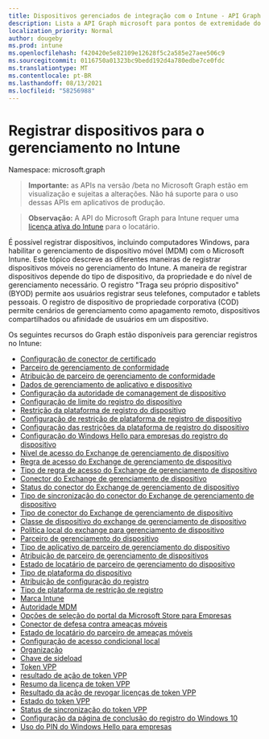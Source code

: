 ```yaml
---
title: Dispositivos gerenciados de integração com o Intune - API Graph Microsoft
description: Lista a API Graph microsoft para pontos de extremidade do Intune (REST) usada para a integração (configurar e inicializar) dispositivos para uma organização de locatários.
localization_priority: Normal
author: dougeby
ms.prod: intune
ms.openlocfilehash: f420420e5e82109e12628f5c2a585e27aee506c9
ms.sourcegitcommit: 0116750a01323bc9bedd192d4a780edbe7ce0fdc
ms.translationtype: MT
ms.contentlocale: pt-BR
ms.lasthandoff: 08/13/2021
ms.locfileid: "58256988"
---
```

# <a name="enroll-devices-for-management-in-intune"></a>Registrar dispositivos para o gerenciamento no Intune

Namespace: microsoft.graph

> **Importante:** as APIs na versão /beta no Microsoft Graph estão em visualização e sujeitas a alterações. Não há suporte para o uso dessas APIs em aplicativos de produção.

> **Observação:** A API do Microsoft Graph para Intune requer uma [licença ativa do Intune](https://go.microsoft.com/fwlink/?linkid=839381) para o locatário.

É possível registrar dispositivos, incluindo computadores Windows, para habilitar o gerenciamento de dispositivo móvel (MDM) com o Microsoft Intune. Este tópico descreve as diferentes maneiras de registrar dispositivos móveis no gerenciamento do Intune. A maneira de registrar dispositivos depende do tipo de dispositivo, da propriedade e do nível de gerenciamento necessário. O registro "Traga seu próprio dispositivo" (BYOD) permite aos usuários registrar seus telefones, computador e tablets pessoais. O registro de dispositivo de propriedade corporativa (COD) permite cenários de gerenciamento como apagamento remoto, dispositivos compartilhados ou afinidade de usuários em um dispositivo.

Os seguintes recursos do Graph estão disponíveis para gerenciar registros no Intune:

- [Configuração de conector de certificado](intune-onboarding-certificateconnectorsetting.md)
- [Parceiro de gerenciamento de conformidade](intune-onboarding-compliancemanagementpartner.md)
- [Atribuição de parceiro de gerenciamento de conformidade](intune-onboarding-compliancemanagementpartnerassignment.md)
- [Dados de gerenciamento de aplicativo e dispositivo](intune-onboarding-deviceandappmanagementdata.md)
- [Configuração da autoridade de comanagement de dispositivo](intune-onboarding-devicecomanagementauthorityconfiguration.md)
- [Configuração de limite do registro do dispositivo](intune-onboarding-deviceenrollmentlimitconfiguration.md)
- [Restrição da plataforma de registro do dispositivo](intune-onboarding-deviceenrollmentplatformrestriction.md)
- [Configuração de restrição de plataforma de registro de dispositivo](intune-onboarding-deviceenrollmentplatformrestrictionconfiguration.md)
- [Configuração das restrições da plataforma de registro do dispositivo](intune-onboarding-deviceenrollmentplatformrestrictionsconfiguration.md)
- [Configuração do Windows Hello para empresas do registro do dispositivo](intune-onboarding-deviceenrollmentwindowshelloforbusinessconfiguration.md)
- [Nível de acesso do Exchange de gerenciamento de dispositivo](intune-onboarding-devicemanagementexchangeaccesslevel.md)
- [Regra de acesso do Exchange de gerenciamento de dispositivo](intune-onboarding-devicemanagementexchangeaccessrule.md)
- [Tipo de regra de acesso do Exchange de gerenciamento de dispositivo](intune-onboarding-devicemanagementexchangeaccessruletype.md)
- [Conector do Exchange de gerenciamento de dispositivo](intune-onboarding-devicemanagementexchangeconnector.md)
- [Status do conector do Exchange de gerenciamento de dispositivo](intune-onboarding-devicemanagementexchangeconnectorstatus.md)
- [Tipo de sincronização do conector do Exchange de gerenciamento de dispositivo](intune-onboarding-devicemanagementexchangeconnectorsynctype.md)
- [Tipo de conector do Exchange de gerenciamento de dispositivo](intune-onboarding-devicemanagementexchangeconnectortype.md)
- [Classe de dispositivo do exchange de gerenciamento de dispositivo](intune-onboarding-devicemanagementexchangedeviceclass.md)
- [Política local do exchange para gerenciamento de dispositivo](intune-onboarding-devicemanagementexchangeonpremisespolicy.md)
- [Parceiro de gerenciamento do dispositivo](intune-onboarding-devicemanagementpartner.md)
- [Tipo de aplicativo de parceiro de gerenciamento do dispositivo](intune-onboarding-devicemanagementpartnerapptype.md)
- [Atribuição de parceiro de gerenciamento de dispositivos](intune-onboarding-devicemanagementpartnerassignment.md)
- [Estado de locatário de parceiro de gerenciamento do dispositivo](intune-onboarding-devicemanagementpartnertenantstate.md)
- [Tipo de plataforma do dispositivo](intune-onboarding-deviceplatformtype.md)
- [Atribuição de configuração do registro](intune-onboarding-enrollmentconfigurationassignment.md)
- [Tipo de plataforma de restrição de registro](intune-onboarding-enrollmentrestrictionplatformtype.md)
- [Marca Intune](intune-onboarding-intunebrand.md)
- [Autoridade MDM](intune-onboarding-mdmauthority.md)
- [Opções de seleção do portal da Microsoft Store para Empresas](intune-onboarding-microsoftstoreforbusinessportalselectionoptions.md)
- [Conector de defesa contra ameaças móveis](intune-onboarding-mobilethreatdefenseconnector.md)
- [Estado de locatário do parceiro de ameaças móveis](intune-onboarding-mobilethreatpartnertenantstate.md)
- [Configuração de acesso condicional local](intune-onboarding-onpremisesconditionalaccesssettings.md)
- [Organização](intune-onboarding-organization.md)
- [Chave de sideload](intune-onboarding-sideloadingkey.md)
- [Token VPP](intune-onboarding-vpptoken.md)
- [resultado de ação de token VPP](intune-onboarding-vpptokenactionresult.md)
- [Resumo da licença de token VPP](intune-onboarding-vpptokenlicensesummary.md)
- [Resultado da ação de revogar licenças de token VPP](intune-onboarding-vpptokenrevokelicensesactionresult.md)
- [Estado do token VPP](intune-onboarding-vpptokenstate.md)
- [Status de sincronização do token VPP](intune-onboarding-vpptokensyncstatus.md)
- [Configuração da página de conclusão do registro do Windows 10](intune-onboarding-windows10enrollmentcompletionpageconfiguration.md)
- [Uso do PIN do Windows Hello para empresas](intune-onboarding-windowshelloforbusinesspinusage.md)